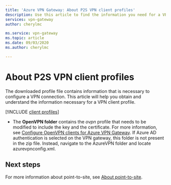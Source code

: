 ```yaml
---
title: 'Azure VPN Gateway: About P2S VPN client profiles'
description: Use this article to find the information you need for a VPN client profile.
services: vpn-gateway
author: cherylmc

ms.service: vpn-gateway
ms.topic: article
ms.date: 09/03/2020
ms.author: cherylmc

---
```

# About P2S VPN client profiles

The downloaded profile file contains information that is necessary to configure a VPN connection. This article will help you obtain and understand the information necessary for a VPN client profile.

[!INCLUDE [client profiles](../../includes/vpn-gateway-vwan-vpn-profile-download.md)]

* The **OpenVPN folder** contains the *ovpn* profile that needs to be modified to include the key and the certificate. For more information, see [Configure OpenVPN clients for Azure VPN Gateway](vpn-gateway-howto-openvpn-clients.md#windows). If Azure AD authentication is selected on the VPN gateway, this folder is not present in the zip file. Instead, navigate to the AzureVPN folder and locate azurevpnconfig.xml.

## Next steps

For more information about point-to-site, see [About point-to-site](point-to-site-about.md).
